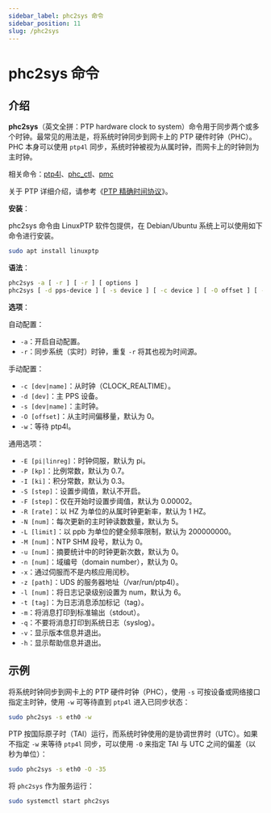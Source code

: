 ```yaml
---
sidebar_label: phc2sys 命令
sidebar_position: 11
slug: /phc2sys
---
```


# phc2sys 命令



## 介绍

**phc2sys**（英文全拼：PTP hardware clock to system）命令用于同步两个或多个时钟。最常见的用法是，将系统时钟同步到网卡上的 PTP 硬件时钟（PHC）。PHC 本身可以使用 `ptp4l` 同步，系统时钟被视为从属时钟，而网卡上的时钟则为主时钟。

相关命令：[ptp4l](/linux-command/ptp4l)、[phc_ctl](/linux-command/phc_ctl)、[pmc](/linux-command/pmc)

关于 PTP 详细介绍，请参考《[PTP 精确时间协议](/protocol/ptp)》。

**安装**：

phc2sys 命令由 LinuxPTP 软件包提供，在 Debian/Ubuntu 系统上可以使用如下命令进行安装。

```bash
sudo apt install linuxptp
```

**语法**：

```bash
phc2sys -a [ -r ] [ -r ] [ options ]
phc2sys [ -d pps-device ] [ -s device ] [ -c device ] [ -O offset ] [ -w ] [ options ]
```

**选项**：

自动配置：

- `-a`：开启自动配置。
- `-r`：同步系统（实时）时钟，重复 `-r` 将其也视为时间源。

手动配置：

- `-c [dev|name]`：从时钟（CLOCK_REALTIME）。
- `-d [dev]`：主 PPS 设备。
- `-s [dev|name]`：主时钟。
- `-O [offset]`：从主时间偏移量，默认为 0。
- `-w`：等待 ptp4l。

通用选项：

- `-E [pi|linreg]`：时钟伺服，默认为 pi。
- `-P [kp]`：比例常数，默认为 0.7。
- `-I [ki]`：积分常数，默认为 0.3。
- `-S [step]`：设置步阈值，默认不开启。
- `-F [step]`：仅在开始时设置步阈值，默认为 0.00002。
- `-R [rate]`：以 HZ 为单位的从属时钟更新率，默认为 1 HZ。
- `-N [num]`：每次更新的主时钟读数数量，默认为 5。
- `-L [limit]`：以 ppb 为单位的健全频率限制，默认为 200000000。
- `-M [num]`：NTP SHM 段号，默认为 0。
- `-u [num]`：摘要统计中的时钟更新次数，默认为 0。
- `-n [num]`：域编号（domain number），默认为 0。
- `-x`：通过伺服而不是内核应用闰秒。
- `-z [path]`：UDS 的服务器地址（/var/run/ptp4l）。
- `-l [num]`：将日志记录级别设置为 num，默认为 6。
- `-t [tag]`：为日志消息添加标记（tag）。
- `-m`：将消息打印到标准输出（stdout）。
- `-q`：不要将消息打印到系统日志（syslog）。
- `-v`：显示版本信息并退出。
- `-h`：显示帮助信息并退出。



## 示例

将系统时钟同步到网卡上的 PTP 硬件时钟（PHC），使用 `-s` 可按设备或网络接口指定主时钟，使用 `-w` 可等待直到 `ptp4l` 进入已同步状态：

```bash
sudo phc2sys -s eth0 -w
```

PTP 按国际原子时（TAI）运行，而系统时钟使用的是协调世界时（UTC）。如果不指定 `-w` 来等待 `ptp4l` 同步，可以使用 `-O` 来指定 TAI 与 UTC 之间的偏差（以秒为单位）：

```bash
sudo phc2sys -s eth0 -O -35
```

将 `phc2sys` 作为服务运行：

```bash
sudo systemctl start phc2sys
```

